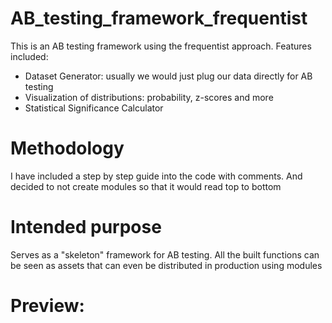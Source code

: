 # AB_testing_framework_frequentist
 
This is an AB testing framework using the frequentist approach. Features included: 

 * Dataset Generator: usually we would just plug our data directly for AB testing<br>
 * Visualization of distributions: probability, z-scores and more<br>
 * Statistical Significance Calculator
 
 # Methodology
 I have included a step by step guide into the code with comments. And decided to not create modules so that it would read top to bottom
 
 # Intended purpose
 Serves as a "skeleton" framework for AB testing. All the built functions can be seen as assets that can even be distributed in production using modules
 
 # Preview:
 
